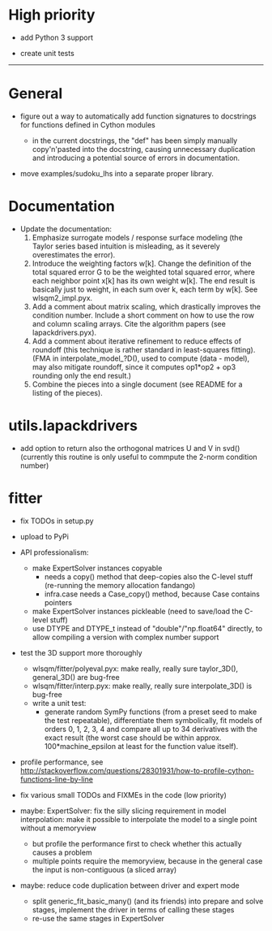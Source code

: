 High priority
=============

- add Python 3 support

- create unit tests

-------------------------------------------------------------------------------

General
=======

- figure out a way to automatically add function signatures to docstrings for functions defined in Cython modules
  - in the current docstrings, the "def" has been simply manually copy'n'pasted into the docstring,
    causing unnecessary duplication and introducing a potential source of errors in documentation.

- move examples/sudoku_lhs into a separate proper library.

Documentation
=============

- Update the documentation:
   1) Emphasize surrogate models / response surface modeling (the Taylor series based intuition is misleading, as it severely overestimates the error).
   2) Introduce the weighting factors w[k]. Change the definition of the total squared error G to be the weighted total squared error,
      where each neighbor point x[k] has its own weight w[k]. The end result is basically just to weight, in each sum over k, each term by w[k].
      See wlsqm2_impl.pyx.
   3) Add a comment about matrix scaling, which drastically improves the condition number. Include a short comment on how to use the row and column scaling arrays.
      Cite the algorithm papers (see lapackdrivers.pyx).
   4) Add a comment about iterative refinement to reduce effects of roundoff (this technique is rather standard in least-squares fitting).
      (FMA in interpolate_model_?D(), used to compute (data - model), may also mitigate roundoff, since it computes  op1*op2 + op3  rounding only the end result.)
   5) Combine the pieces into a single document (see README for a listing of the pieces).

utils.lapackdrivers
===================

 - add option to return also the orthogonal matrices U and V in svd() (currently this routine is only useful to commpute the 2-norm condition number)

fitter
======

 - fix TODOs in setup.py

 - upload to PyPi

 - API professionalism:
   - make ExpertSolver instances copyable
     - needs a copy() method that deep-copies also the C-level stuff (re-running the memory allocation fandango)
     - infra.case needs a Case_copy() method, because Case contains pointers
   - make ExpertSolver instances pickleable (need to save/load the C-level stuff)
   - use DTYPE and DTYPE_t instead of "double"/"np.float64" directly, to allow compiling a version with complex number support

 - test the 3D support more thoroughly
   - wlsqm/fitter/polyeval.pyx: make really, really sure taylor_3D(), general_3D() are bug-free
   - wlsqm/fitter/interp.pyx:   make really, really sure interpolate_3D() is bug-free
   - write a unit test:
     - generate random SymPy functions (from a preset seed to make the test repeatable), differentiate them symbolically,
       fit models of orders 0, 1, 2, 3, 4 and compare all up to 34 derivatives with the exact result (the worst case should be within
       approx. 100*machine_epsilon at least for the function value itself).

 - profile performance, see http://stackoverflow.com/questions/28301931/how-to-profile-cython-functions-line-by-line

 - fix various small TODOs and FIXMEs in the code (low priority)

 - maybe: ExpertSolver: fix the silly slicing requirement in model interpolation: make it possible to interpolate the model to a single point without a memoryview
   - but profile the performance first to check whether this actually causes a problem
   - multiple points require the memoryview, because in the general case the input is non-contiguous (a sliced array)

 - maybe: reduce code duplication between driver and expert mode
   - split generic_fit_basic_many() (and its friends) into prepare and solve stages, implement the driver in terms of calling these stages
   - re-use the same stages in ExpertSolver

